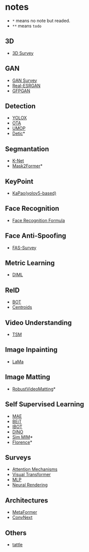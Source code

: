 # notes
- `*` means no note but readed.
- `**` means `todo`

## 3D
- [3D Survey](./3D/3D.md)

## GAN
- [GAN Survey](./GAN/GAN-Survey.md)
- [Real-ESRGAN](./GAN/Real-ESRGAN.md)
- [GFPGAN](./GAN/GFPGAN.md)

## Detection
- [YOLOX](./Detection/YOLOX.md)
- [OTA](./Detection/OTA.md)
- [UMOP](./Detection/UMOP.md)
- [Detic](https://paperswithcode.com/paper/detecting-twenty-thousand-classes-using-image)\*

## Segmantation
- [K-Net](./Segmentation/K-Net.md)
- [Mask2Former](https://paperswithcode.com/paper/masked-attention-mask-transformer-for)\*

## KeyPoint
- [KaPao(yolov5-based)](./KeyPoint/kapao.md)

## Face Recognition
- [Face Recognition Formula](./FaceRecognition/Face_Recognition.md)

## Face Anti-Spoofing
- [FAS-Survey](./FAS/FAS-Survey.md)

## Metric Learning
- [DIML](./Metric/DIML.md)

## ReID
- [BOT](./ReID/BoT.md)
- [Centroids](./ReID/Centroids.md)

## Video Understanding
- [TSM](./Understanding/TSM.md)

## Image Inpainting
- [LaMa](./ImageInpainting/lama.md)

## Image Matting
- [RobustVideoMatting](https://paperswithcode.com/paper/robust-high-resolution-video-matting-with)\*

## Self Supervised Learning
- [MAE](./SelfSupervisedLearning/MAE.md)
- [BEiT](./SelfSupervisedLearning/BEiT.md)
- [IBOT](./SelfSupervisedLearning/IBOT.md)
- [DINO](./SelfSupervisedLearning/DINO.md)
- [Sim MIM](https://arxiv.org/pdf/2111.09886.pdf)\*
- [Florence](https://paperswithcode.com/paper/florence-a-new-foundation-model-for-computer)\*

## Surveys
- [Attention Mechanisms](https://arxiv.org/pdf/2111.07624.pdf)
- [Visual Transformer](https://arxiv.org/pdf/2111.06091v2.pdf) 
- [MLP](https://arxiv.org/pdf/2111.04060v3.pdf)
- [Neural Rendering](https://arxiv.org/pdf/2111.05849v1.pdf)

## Architectures
- [MetaFormer](./Architectures/MetaFormer.md)
- [ConvNext](./Architectures/ConvNext.md)

## Others
- [tattle](./tattle.md)

